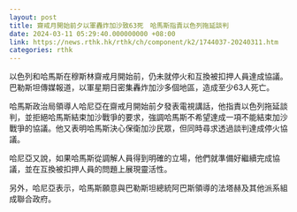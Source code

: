 ```yaml
---
layout: post
title: 齋戒月開始前夕以軍轟炸加沙致63死　哈馬斯指責以色列拖延談判
date: 2024-03-11 05:29:40.000000000 +08:00
link: https://news.rthk.hk/rthk/ch/component/k2/1744037-20240311.htm
categories: rthk
---
```


以色列和哈馬斯在穆斯林齋戒月開始前，仍未就停火和互換被扣押人員達成協議。巴勒斯坦傳媒報道，以軍星期日密集轟炸加沙多個地區，造成至少63人死亡。

哈馬斯政治局領導人哈尼亞在齋戒月開始前夕發表電視講話，他指責以色列拖延談判，並拒絕哈馬斯結束加沙戰爭的要求，強調哈馬斯不希望達成一項不能結束加沙戰爭的協議。他又表明哈馬斯決心保衛加沙民眾，但同時尋求透過談判達成停火協議。

哈尼亞又說，如果哈馬斯從調解人員得到明確的立場，他們就準備好繼續完成協議，並在互換被扣押人員的問題上展現靈活性。

另外，哈尼亞表示，哈馬斯願意與巴勒斯坦總統阿巴斯領導的法塔赫及其他派系組成聯合政府。
